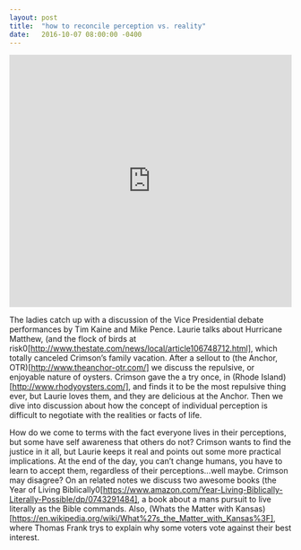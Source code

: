 ```yaml
---
layout: post
title:  "how to reconcile perception vs. reality"
date:   2016-10-07 08:00:00 -0400
---
```

<iframe width="100%" height="450" scrolling="no" frameborder="no" src="https://w.soundcloud.com/player/?url=https%3A//api.soundcloud.com/tracks/286791272&amp;auto_play=false&amp;hide_related=false&amp;show_comments=true&amp;show_user=true&amp;show_reposts=false&amp;visual=true"></iframe>

The ladies catch up with a discussion of the Vice Presidential debate performances by Tim Kaine and Mike Pence. Laurie talks about Hurricane Matthew, (and the flock of birds at risk0[http://www.thestate.com/news/local/article106748712.html], which totally canceled Crimson’s family vacation. After a sellout to (the Anchor, OTR)[http://www.theanchor-otr.com/] we discuss the repulsive, or enjoyable nature of oysters. Crimson gave the a try once, in (Rhode Island)[http://www.rhodyoysters.com/], and finds it to be the most repulsive thing ever, but Laurie loves them, and they are delicious at the Anchor. Then we dive into discussion about how the concept of individual perception is difficult to negotiate with the realities or facts of life. 

How do we come to terms with the fact everyone lives in their perceptions, but some have self awareness that others do not? Crimson wants to find the justice in it all, but Laurie keeps it real and points out some more practical implications. At the end of the day, you can’t change humans, you have to learn to accept them, regardless of their perceptions...well maybe. Crimson may disagree? On an related notes we discuss two awesome books (the Year of Living Biblically0[https://www.amazon.com/Year-Living-Biblically-Literally-Possible/dp/0743291484], a book about a mans pursuit to live literally as the Bible commands. Also, (Whats the Matter with Kansas)[https://en.wikipedia.org/wiki/What%27s_the_Matter_with_Kansas%3F], where Thomas Frank trys to explain why some voters vote against their best interest.
